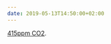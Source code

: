 ```yaml
---
date: 2019-05-13T14:50:00+02:00
---
```


[415ppm CO2](https://techcrunch.com/2019/05/12/co2-in-the-atmosphere-just-exceeded-415-parts-per-million-for-the-first-time-in-human-history/).
